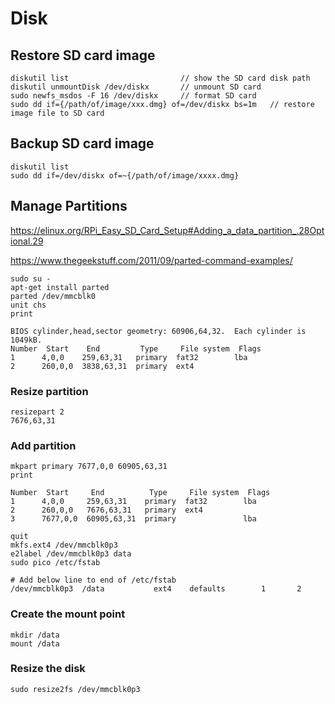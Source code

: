 # Disk

## Restore SD card image
```
diskutil list                         // show the SD card disk path
diskutil unmountDisk /dev/diskx       // unmount SD card
sudo newfs_msdos -F 16 /dev/diskx     // format SD card
sudo dd if={/path/of/image/xxx.dmg} of=/dev/diskx bs=1m   // restore image file to SD card
```

## Backup SD card image
```
diskutil list
sudo dd if=/dev/diskx of=~{/path/of/image/xxxx.dmg}
```

## Manage Partitions
https://elinux.org/RPi_Easy_SD_Card_Setup#Adding_a_data_partition_.28Optional.29

https://www.thegeekstuff.com/2011/09/parted-command-examples/

```
sudo su -
apt-get install parted
parted /dev/mmcblk0
unit chs
print
```
    BIOS cylinder,head,sector geometry: 60906,64,32.  Each cylinder is 1049kB.
    Number  Start    End         Type     File system  Flags
    1      4,0,0    259,63,31   primary  fat32        lba
    2      260,0,0  3838,63,31  primary  ext4

### Resize partition
```
resizepart 2
7676,63,31
```

### Add partition
```
mkpart primary 7677,0,0 60905,63,31
print
```
    Number  Start     End          Type     File system  Flags
    1      4,0,0     259,63,31    primary  fat32        lba
    2      260,0,0   7676,63,31   primary  ext4
    3      7677,0,0  60905,63,31  primary               lba
```
quit
mkfs.ext4 /dev/mmcblk0p3
e2label /dev/mmcblk0p3 data
sudo pico /etc/fstab
```
    # Add below line to end of /etc/fstab
    /dev/mmcblk0p3  /data           ext4    defaults        1       2

### Create the mount point
    mkdir /data
    mount /data

### Resize the disk
    sudo resize2fs /dev/mmcblk0p3
